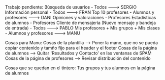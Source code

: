 Trabajo pendiente:
  Búsqueda de usuarios - Todos ---> SERGIO
  Información personal - Todos ---> FRAN
  Top 10 profesores - Alumnos y profesores ---> DANI
  Opiniones y valoraciones - Profesores
  Estadísticas de alumnos - Profesores
  Cliente de mensajería (Nuevo mensaje y bandeja de entrada) - Todos ---> PABLO
  Mis profesores + Mis grupos + Mis clases - Alumnos y profesores ---> MANU

Cosas para Manu:
  Cosas de la plantilla --> Poner la mano, que no se pueda copiar contenido y tamño fijo para el header y el footer
  Cosas de la página de alumnos --> Quitar 'Resultados y Contacto' en las ventanas de SPAM
  Cosas de la página de profesores --> Revisar distribución del contenido
  
Cosas que se quedan en el tintero:
  Tus grupos y tus alumnos en la página de alumnos
